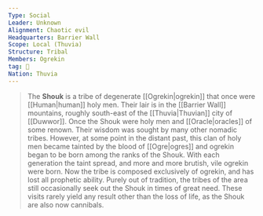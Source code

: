 ```yaml
---
Type: Social
Leader: Unknown
Alignment: Chaotic evil
Headquarters: Barrier Wall
Scope: Local (Thuvia)
Structure: Tribal
Members: Ogrekin
tag: 👥
Nation: Thuvia
---
```


> The **Shouk** is a tribe of degenerate [[Ogrekin|ogrekin]] that once were [[Human|human]] holy men. Their lair is in the [[Barrier Wall]] mountains, roughly south-east of the [[Thuvia|Thuvian]] city of [[Duwwor]]. Once the Shouk were holy men and [[Oracle|oracles]] of some renown. Their wisdom was sought by many other nomadic tribes. However, at some point in the distant past, this clan of holy men became tainted by the blood of [[Ogre|ogres]] and ogrekin began to be born among the ranks of the Shouk. With each generation the taint spread, and more and more brutish, vile ogrekin were born. Now the tribe is composed exclusively of ogrekin, and has lost all prophetic ability. Purely out of tradition, the tribes of the area still occasionally seek out the Shouk in times of great need. These visits rarely yield any result other than the loss of life, as the Shouk are also now cannibals.








